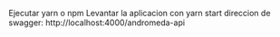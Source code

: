 Ejecutar yarn o npm
Levantar la aplicacion con yarn start
direccion de swagger: http://localhost:4000/andromeda-api